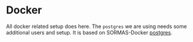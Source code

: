 # Docker

All docker related setup does here. The `postgres` we are using needs some additional users and setup. 
It is based on SORMAS-Docker [postgres](https://github.com/hzi-braunschweig/SORMAS-Docker/tree/master/postgres).